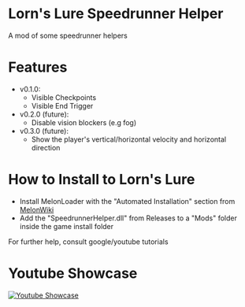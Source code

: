 # Lorn's Lure Speedrunner Helper
 A mod of some speedrunner helpers

# Features
* v0.1.0:
	* Visible Checkpoints
	* Visible End Trigger
* v0.2.0 (future):
	* Disable vision blockers (e.g fog)
* v0.3.0 (future):
	* Show the player's vertical/horizontal velocity and horizontal direction

# How to Install to Lorn's Lure
* Install MelonLoader with the "Automated Installation" section from [MelonWiki](https://melonwiki.xyz/#/?id=requirements)
* Add the "SpeedrunnerHelper.dll" from Releases to a "Mods" folder inside the game install folder

For further help, consult google/youtube tutorials

# Youtube Showcase
 [![Youtube Showcase](http://img.youtube.com/vi/fVa6GTA-NIs/0.jpg)](https://www.youtube.com/watch?v=fVa6GTA-NIs "Visible Checkpoints and End Trigger Showcase | Lorn's Lure Mod")
